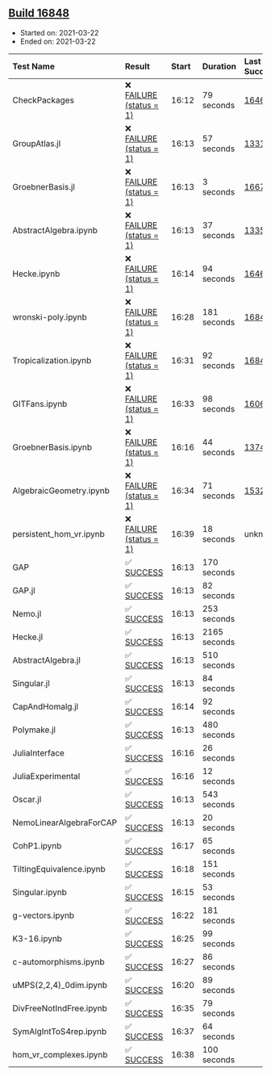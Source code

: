 ## [Build 16848](https://oscarci.mathematik.uni-kl.de/job/oscar/16848/)

* Started on: 2021-03-22
* Ended on: 2021-03-22

| Test Name    | Result | Start | Duration | Last Success | First Failure |
|:-------------|:-------|:------|:---------|:-------------|:--------------|
| CheckPackages | ❌ [FAILURE (status = 1)](https://oscarci.mathematik.uni-kl.de/job/oscar/16848/artifact/logs/build-16848/CheckPackages.log) | 16:12 | 79 seconds | [16463](https://oscarci.mathematik.uni-kl.de/job/oscar/16463/) | [16464](https://oscarci.mathematik.uni-kl.de/job/oscar/16464/) |
| GroupAtlas.jl | ❌ [FAILURE (status = 1)](https://oscarci.mathematik.uni-kl.de/job/oscar/16848/artifact/logs/build-16848/GroupAtlas.jl.log) | 16:13 | 57 seconds | [13311](https://oscarci.mathematik.uni-kl.de/job/oscar/13311/) | [13312](https://oscarci.mathematik.uni-kl.de/job/oscar/13312/) |
| GroebnerBasis.jl | ❌ [FAILURE (status = 1)](https://oscarci.mathematik.uni-kl.de/job/oscar/16848/artifact/logs/build-16848/GroebnerBasis.jl.log) | 16:13 | 3 seconds | [16676](https://oscarci.mathematik.uni-kl.de/job/oscar/16676/) | [16677](https://oscarci.mathematik.uni-kl.de/job/oscar/16677/) |
| AbstractAlgebra.ipynb | ❌ [FAILURE (status = 1)](https://oscarci.mathematik.uni-kl.de/job/oscar/16848/artifact/logs/build-16848/AbstractAlgebra.ipynb.log) | 16:13 | 37 seconds | [13355](https://oscarci.mathematik.uni-kl.de/job/oscar/13355/) | [13356](https://oscarci.mathematik.uni-kl.de/job/oscar/13356/) |
| Hecke.ipynb | ❌ [FAILURE (status = 1)](https://oscarci.mathematik.uni-kl.de/job/oscar/16848/artifact/logs/build-16848/Hecke.ipynb.log) | 16:14 | 94 seconds | [16463](https://oscarci.mathematik.uni-kl.de/job/oscar/16463/) | [16464](https://oscarci.mathematik.uni-kl.de/job/oscar/16464/) |
| wronski-poly.ipynb | ❌ [FAILURE (status = 1)](https://oscarci.mathematik.uni-kl.de/job/oscar/16848/artifact/logs/build-16848/wronski-poly.ipynb.log) | 16:28 | 181 seconds | [16847](https://oscarci.mathematik.uni-kl.de/job/oscar/16847/) | [16848](https://oscarci.mathematik.uni-kl.de/job/oscar/16848/) |
| Tropicalization.ipynb | ❌ [FAILURE (status = 1)](https://oscarci.mathematik.uni-kl.de/job/oscar/16848/artifact/logs/build-16848/Tropicalization.ipynb.log) | 16:31 | 92 seconds | [16846](https://oscarci.mathematik.uni-kl.de/job/oscar/16846/) | [16847](https://oscarci.mathematik.uni-kl.de/job/oscar/16847/) |
| GITFans.ipynb | ❌ [FAILURE (status = 1)](https://oscarci.mathematik.uni-kl.de/job/oscar/16848/artifact/logs/build-16848/GITFans.ipynb.log) | 16:33 | 98 seconds | [16068](https://oscarci.mathematik.uni-kl.de/job/oscar/16068/) | [16069](https://oscarci.mathematik.uni-kl.de/job/oscar/16069/) |
| GroebnerBasis.ipynb | ❌ [FAILURE (status = 1)](https://oscarci.mathematik.uni-kl.de/job/oscar/16848/artifact/logs/build-16848/GroebnerBasis.ipynb.log) | 16:16 | 44 seconds | [13748](https://oscarci.mathematik.uni-kl.de/job/oscar/13748/) | [13749](https://oscarci.mathematik.uni-kl.de/job/oscar/13749/) |
| AlgebraicGeometry.ipynb | ❌ [FAILURE (status = 1)](https://oscarci.mathematik.uni-kl.de/job/oscar/16848/artifact/logs/build-16848/AlgebraicGeometry.ipynb.log) | 16:34 | 71 seconds | [15322](https://oscarci.mathematik.uni-kl.de/job/oscar/15322/) | [15323](https://oscarci.mathematik.uni-kl.de/job/oscar/15323/) |
| persistent_hom_vr.ipynb | ❌ [FAILURE (status = 1)](https://oscarci.mathematik.uni-kl.de/job/oscar/16848/artifact/logs/build-16848/persistent_hom_vr.ipynb.log) | 16:39 | 18 seconds | unknown | unknown |
| GAP | ✅ [SUCCESS](https://oscarci.mathematik.uni-kl.de/job/oscar/16848/artifact/logs/build-16848/GAP.log) | 16:13 | 170 seconds |  |  |
| GAP.jl | ✅ [SUCCESS](https://oscarci.mathematik.uni-kl.de/job/oscar/16848/artifact/logs/build-16848/GAP.jl.log) | 16:13 | 82 seconds |  |  |
| Nemo.jl | ✅ [SUCCESS](https://oscarci.mathematik.uni-kl.de/job/oscar/16848/artifact/logs/build-16848/Nemo.jl.log) | 16:13 | 253 seconds |  |  |
| Hecke.jl | ✅ [SUCCESS](https://oscarci.mathematik.uni-kl.de/job/oscar/16848/artifact/logs/build-16848/Hecke.jl.log) | 16:13 | 2165 seconds |  |  |
| AbstractAlgebra.jl | ✅ [SUCCESS](https://oscarci.mathematik.uni-kl.de/job/oscar/16848/artifact/logs/build-16848/AbstractAlgebra.jl.log) | 16:13 | 510 seconds |  |  |
| Singular.jl | ✅ [SUCCESS](https://oscarci.mathematik.uni-kl.de/job/oscar/16848/artifact/logs/build-16848/Singular.jl.log) | 16:13 | 84 seconds |  |  |
| CapAndHomalg.jl | ✅ [SUCCESS](https://oscarci.mathematik.uni-kl.de/job/oscar/16848/artifact/logs/build-16848/CapAndHomalg.jl.log) | 16:14 | 92 seconds |  |  |
| Polymake.jl | ✅ [SUCCESS](https://oscarci.mathematik.uni-kl.de/job/oscar/16848/artifact/logs/build-16848/Polymake.jl.log) | 16:13 | 480 seconds |  |  |
| JuliaInterface | ✅ [SUCCESS](https://oscarci.mathematik.uni-kl.de/job/oscar/16848/artifact/logs/build-16848/JuliaInterface.log) | 16:16 | 26 seconds |  |  |
| JuliaExperimental | ✅ [SUCCESS](https://oscarci.mathematik.uni-kl.de/job/oscar/16848/artifact/logs/build-16848/JuliaExperimental.log) | 16:16 | 12 seconds |  |  |
| Oscar.jl | ✅ [SUCCESS](https://oscarci.mathematik.uni-kl.de/job/oscar/16848/artifact/logs/build-16848/Oscar.jl.log) | 16:13 | 543 seconds |  |  |
| NemoLinearAlgebraForCAP | ✅ [SUCCESS](https://oscarci.mathematik.uni-kl.de/job/oscar/16848/artifact/logs/build-16848/NemoLinearAlgebraForCAP.log) | 16:13 | 20 seconds |  |  |
| CohP1.ipynb | ✅ [SUCCESS](https://oscarci.mathematik.uni-kl.de/job/oscar/16848/artifact/logs/build-16848/CohP1.ipynb.log) | 16:17 | 65 seconds |  |  |
| TiltingEquivalence.ipynb | ✅ [SUCCESS](https://oscarci.mathematik.uni-kl.de/job/oscar/16848/artifact/logs/build-16848/TiltingEquivalence.ipynb.log) | 16:18 | 151 seconds |  |  |
| Singular.ipynb | ✅ [SUCCESS](https://oscarci.mathematik.uni-kl.de/job/oscar/16848/artifact/logs/build-16848/Singular.ipynb.log) | 16:15 | 53 seconds |  |  |
| g-vectors.ipynb | ✅ [SUCCESS](https://oscarci.mathematik.uni-kl.de/job/oscar/16848/artifact/logs/build-16848/g-vectors.ipynb.log) | 16:22 | 181 seconds |  |  |
| K3-16.ipynb | ✅ [SUCCESS](https://oscarci.mathematik.uni-kl.de/job/oscar/16848/artifact/logs/build-16848/K3-16.ipynb.log) | 16:25 | 99 seconds |  |  |
| c-automorphisms.ipynb | ✅ [SUCCESS](https://oscarci.mathematik.uni-kl.de/job/oscar/16848/artifact/logs/build-16848/c-automorphisms.ipynb.log) | 16:27 | 86 seconds |  |  |
| uMPS(2,2,4)_0dim.ipynb | ✅ [SUCCESS](https://oscarci.mathematik.uni-kl.de/job/oscar/16848/artifact/logs/build-16848/uMPS-2-2-4-_0dim.ipynb.log) | 16:20 | 89 seconds |  |  |
| DivFreeNotIndFree.ipynb | ✅ [SUCCESS](https://oscarci.mathematik.uni-kl.de/job/oscar/16848/artifact/logs/build-16848/DivFreeNotIndFree.ipynb.log) | 16:35 | 79 seconds |  |  |
| SymAlgIntToS4rep.ipynb | ✅ [SUCCESS](https://oscarci.mathematik.uni-kl.de/job/oscar/16848/artifact/logs/build-16848/SymAlgIntToS4rep.ipynb.log) | 16:37 | 64 seconds |  |  |
| hom_vr_complexes.ipynb | ✅ [SUCCESS](https://oscarci.mathematik.uni-kl.de/job/oscar/16848/artifact/logs/build-16848/hom_vr_complexes.ipynb.log) | 16:38 | 100 seconds |  |  |
